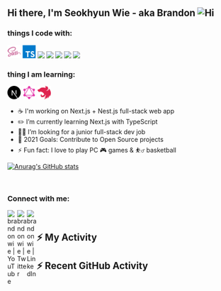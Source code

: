 ## Hi there, I'm Seokhyun Wie - aka Brandon <img src='https://qpluspicture.oss-cn-beijing.aliyuncs.com/6LjjQA/Hi.gif' alt='Hi' width="24"/>

### things I code with:

<img src="https://raw.githubusercontent.com/devicons/devicon/master/icons/sass/sass-original.svg" width="30px">
<img src="https://raw.githubusercontent.com/devicons/devicon/master/icons/typescript/typescript-original.svg" width="30px">
<img src="https://cdn.jsdelivr.net/gh/devicons/devicon@latest/icons/javascript/javascript-original.svg" width="30px">
<img src="https://cdn.jsdelivr.net/gh/devicons/devicon@latest/icons/react/react-original.svg" width="30px">
<img src="https://cdn.jsdelivr.net/gh/devicons/devicon@latest/icons/nodejs/nodejs-plain.svg" width="30px">
<img src="https://cdn.jsdelivr.net/gh/devicons/devicon@latest/icons/git/git-original.svg" width="30px">
<img src="https://cdn.jsdelivr.net/gh/devicons/devicon@latest/icons/mongodb/mongodb-original.svg" width="30px">

<br />

### thing I am learning:

<img src="https://raw.githubusercontent.com/devicons/devicon/master/icons/nextjs/nextjs-original.svg" width="30px">
<img src="https://raw.githubusercontent.com/devicons/devicon/master/icons/graphql/graphql-plain.svg" width="30px">
<img src="https://raw.githubusercontent.com/devicons/devicon/master/icons/nestjs/nestjs-plain.svg" width="30px">

<br />

- ☕ I'm working on Next.js + Nest.js full-stack web app
- ✏️ I’m currently learning Next.js with TypeScript
- 👨‍💻 I’m looking for a junior full-stack dev job
- 🎯 2021 Goals: Contribute to Open Source projects
- ⚡ Fun fact: I love to play PC 🎮 games️ \& ⛹️‍♂️ basketball

[![Anurag's GitHub stats](https://github-readme-stats-brown-tau.vercel.app/api?username=brandonwie&show_icons=true&title_color=ffc857&icon_color=8ac926&text_color=daf7dc&bg_color=151515&hide=stars&custom_title=Brandon's GitHub Stats)](https://github.com/anuraghazra/github-readme-stats)

<br />

### Connect with me:

[<img align="left" alt="brandonwie | YouTube" width="22px" src="https://cdn.jsdelivr.net/npm/simple-icons@v3/icons/youtube.svg" />][youtube]
[<img align="left" alt="brandonwie | Twitter" width="22px" src="https://cdn.jsdelivr.net/npm/simple-icons@v3/icons/twitter.svg" />][twitter]
[<img align="left" alt="brandonwie | LinkedIn" width="22px" src="https://cdn.jsdelivr.net/npm/simple-icons@v3/icons/linkedin.svg" />][linkedin]

<br />

## ⚡ My Activity

<!--START_SECTION:waka-->
<!--END_SECTION:waka-->

## ⚡ Recent GitHub Activity

<!--START_SECTION:activity-->
<!--END_SECTION:activity-->

[youtube]: https://www.youtube.com/channel/UC7tk3UT7nn3cZNC2KBdb-4Q
[linkedin]: https://linkedin.com/in/brandonwie
[twitter]: https://twitter.com/brandonwie
